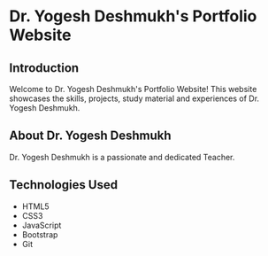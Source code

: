 # Dr. Yogesh Deshmukh's Portfolio Website

## Introduction

Welcome to Dr. Yogesh Deshmukh's Portfolio Website! This website showcases the skills, projects, study material and experiences of Dr. Yogesh Deshmukh.

## About Dr. Yogesh Deshmukh

Dr. Yogesh Deshmukh is a passionate and dedicated Teacher. 

## Technologies Used

- HTML5
- CSS3
- JavaScript
- Bootstrap
- Git
